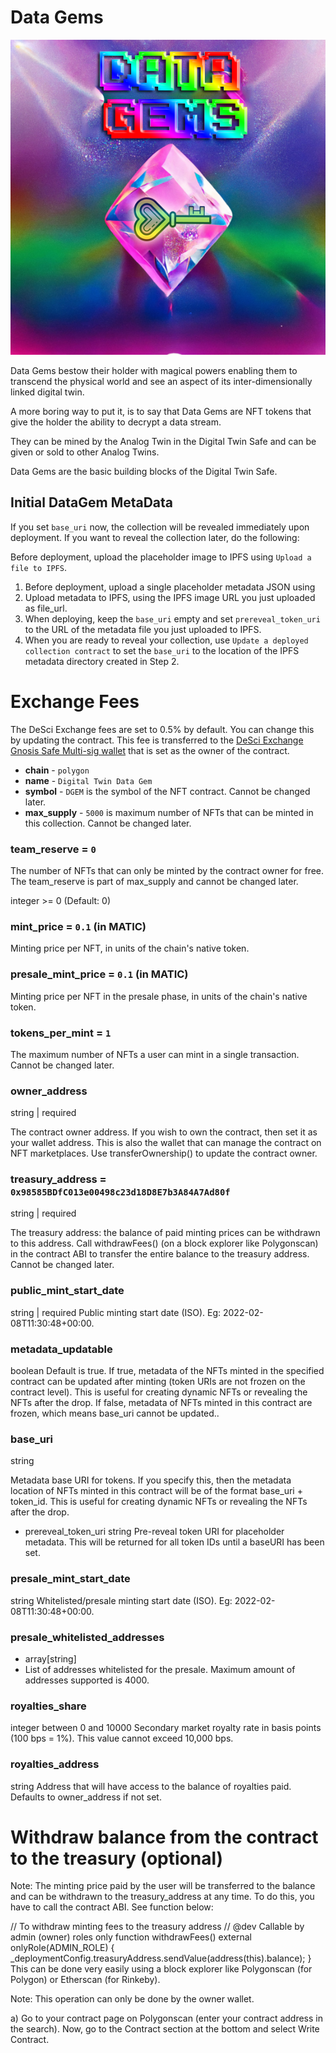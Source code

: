 # Data Gems

![data gem](../../public/images/data-gems/data-gems.png)

Data Gems bestow their holder with magical powers enabling them to transcend the physical world and see an aspect of 
its inter-dimensionally linked digital twin. 

A more boring way to put it, is to say that Data Gems are NFT tokens that give the holder the ability to decrypt a data stream.

They can be mined by the Analog Twin in the Digital Twin Safe and can be given or sold to other Analog Twins.

Data Gems are the basic building blocks of the Digital Twin Safe.

## Initial DataGem MetaData

If you set `base_uri` now, the collection will be revealed immediately upon deployment. If you want to reveal the collection later, do the following:

Before deployment, upload the placeholder image to IPFS using `Upload a file to IPFS`.

1. Before deployment, upload a single placeholder metadata JSON using 
2. Upload metadata to IPFS, using the IPFS image URL you just uploaded as file_url.
3. When deploying, keep the `base_uri` empty and set `prereveal_token_uri` to the URL of the metadata file you just uploaded to IPFS.
4. When you are ready to reveal your collection, use `Update a deployed collection contract` to set the `base_uri` to the location of the IPFS metadata directory created in Step 2.

# Exchange Fees

The DeSci Exchange fees are set to 0.5% by default. You can change this by updating the contract. This fee is transferred 
to the [DeSci Exchange Gnosis Safe Multi-sig wallet](https://gnosis-safe.io/app/matic:0x98585BDfC013e00498c23d18D8E7b3A84A7Ad80f/home) that is set as the owner of the contract.


- **chain** - `polygon`
- **name** - `Digital Twin Data Gem`
- **symbol** - `DGEM` is the symbol of the NFT contract. Cannot be changed later.
- **max_supply** - `5000` is maximum number of NFTs that can be minted in this collection. Cannot be changed later.

### team_reserve = `0`

The number of NFTs that can only be minted by the contract owner for free. The team_reserve is part of max_supply and cannot be changed later.

integer >= 0 (Default: 0)

### mint_price = `0.1` (in MATIC)

Minting price per NFT, in units of the chain's native token.

### presale_mint_price = `0.1` (in MATIC)

Minting price per NFT in the presale phase, in units of the chain's native token.

### tokens_per_mint = `1`

The maximum number of NFTs a user can mint in a single transaction. Cannot be changed later.

### owner_address
string | required

The contract owner address. If you wish to own the contract, then set it as your wallet address. This is also the wallet that can manage the contract on NFT marketplaces. Use transferOwnership() to update the contract owner.

### treasury_address = `0x98585BDfC013e00498c23d18D8E7b3A84A7Ad80f`

string | required

The treasury address: the balance of paid minting prices can be withdrawn to this address. Call withdrawFees() (on a block explorer like Polygonscan) in the contract ABI to transfer the entire balance to the treasury address. Cannot be changed later.

### public_mint_start_date
string | required
Public minting start date (ISO). Eg: 2022-02-08T11:30:48+00:00.

### metadata_updatable
boolean
Default is true. If true, metadata of the NFTs minted in the specified contract can be updated after minting (token URIs are not frozen on the contract level). This is useful for creating dynamic NFTs or revealing the NFTs after the drop. If false, metadata of NFTs minted in this contract are frozen, which means base_uri cannot be updated..

### base_uri
string

Metadata base URI for tokens. If you specify this, then the metadata location of NFTs minted in this contract will be of the format base_uri + token_id. This is useful for creating dynamic NFTs or revealing the NFTs after the drop.

- prereveal_token_uri
string
Pre-reveal token URI for placeholder metadata. This will be returned for all token IDs until a baseURI has been set.

### presale_mint_start_date
string
Whitelisted/presale minting start date (ISO). Eg: 2022-02-08T11:30:48+00:00.

### presale_whitelisted_addresses
 - array[string]
 - List of addresses whitelisted for the presale. Maximum amount of addresses supported is 4000.

### royalties_share
integer between 0 and 10000
Secondary market royalty rate in basis points (100 bps = 1%). This value cannot exceed 10,000 bps.

### royalties_address
string
Address that will have access to the balance of royalties paid. Defaults to owner_address if not set.


# Withdraw balance from the contract to the treasury (optional)

Note: The minting price paid by the user will be transferred to the balance and can be withdrawn to the treasury_address at any time. To do this, you have to call the contract ABI. See function below:

// To withdraw minting fees to the treasury address
// @dev Callable by admin (owner) roles only
function withdrawFees() external onlyRole(ADMIN_ROLE) {
    _deploymentConfig.treasuryAddress.sendValue(address(this).balance);
}
This can be done very easily using a block explorer like Polygonscan (for Polygon) or Etherscan (for Rinkeby).

Note: This operation can only be done by the owner wallet.

a) Go to your contract page on Polygonscan (enter your contract address in the search). Now, go to the Contract section at the bottom and select Write Contract.
